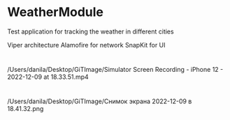 # WeatherModule

Test application for tracking the weather in different cities

Viper architecture
Alamofire for network
SnapKit for UI

#
/Users/danila/Desktop/GiTImage/Simulator Screen Recording - iPhone 12 - 2022-12-09 at 18.33.51.mp4

#
/Users/danila/Desktop/GiTImage/Снимок экрана 2022-12-09 в 18.41.32.png
